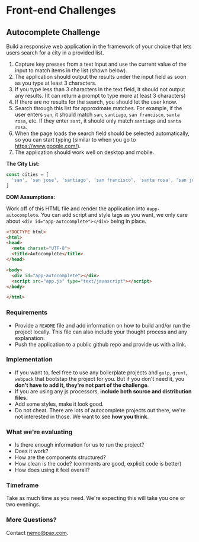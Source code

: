# Front-end Challenges

## Autocomplete Challenge
Build a responsive web application in the framework of your choice that lets users search for a city in a provided list.

1. Capture key presses from a text input and use the current value of the input to match items in the list (shown below).
2. The application should output the results under the input field as soon as you type at least 3 characters.
3. If you type less than 3 characters in the text field, it should not output any results. (It can return a prompt to type more at least 3 characters)
4. If there are no results for the search, you should let the user know.
5. Search through this list for approximate matches. For example, if the user enters `san`, it should match `san`, `santiago`, `san francisco`, `santa rosa`, etc. If they enter `sant`, it should only match `santiago` and `santa rosa`.
6. When the page loads the search field should be selected automatically, so you can start typing (similar to when you go to https://www.google.com/).
7. The application should work well on desktop and mobile.

**The City List:**

```javascript
const cities = [
  'san', 'san jose', 'santiago', 'san francisco', 'santa rosa', 'san juan', 'sabadell', 'salamanca', 'salt lake city', 'salinas', 'salem', 'sausalito', 'taipei', 'tel aviv', 'tempe', 'termez', 'temuco', 'tiajuna', 'tieling', 'thousand oaks', 'thunder bay', 'tokyo', 'tulsa'
]
```

**DOM Assumptions:**

Work off of this HTML file and render the application into `#app-autocomplete`. You can add script and style tags as you want, we only care about `<div id="app-autocomplete"></div>` being in place.

```html
<!DOCTYPE html>
<html>
<head>
  <meta charset="UTF-8">
  <title>Autocomplete</title>
</head>

<body>
  <div id="app-autocomplete"></div>
  <script src="app.js" type="text/javascript"></script>
</body>

</html>
```


### Requirements
- Provide a `README` file and add information on how to build and/or run the project locally. This file can also include your thought process and any explanation.
- Push the application to a public github repo and provide us with a link.

### Implementation
- If you want to, feel free to use any boilerplate projects and `gulp`, `grunt`, `webpack` that bootstap the project for you. But if you don't need it, you **don't have to add it, they're not part of the challenge**.
- If you are using any js processors, **include both source and distribution files**.
- Add some styles, make it look good.
- Do not cheat. There are lots of autocomplete projects out there, we're not interested in those. We want to see **how you think**.

### What we're evaluating
- Is there enough information for us to run the project?
- Does it work?
- How are the components structured?
- How clean is the code? (comments are good, explicit code is better)
- How does using it feel overall?

### Timeframe
Take as much time as you need. We're expecting this will take you one or two evenings.

### More Questions?
Contact nemo@pax.com.
